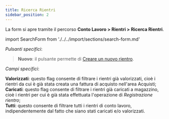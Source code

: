 ```yaml
---
title: Ricerca Rientri
sidebar_position: 2
---
```


La form si apre tramite il percorso **Conto Lavoro > Rientri > Ricerca Rientri**.

import SearchForm from './../../import/sections/search-form.md'

<SearchForm />

*Pulsanti specifici*:

> **Nuovo**: il pulsante permette di [Creare un nuovo rientro](/docs/subcontractor/subcontractor-returns/insert-returns/new-return).  

*Campi specifici*:

**Valorizzati**: questo flag consente di filtrare i rientri già valorizzati, cioè i rientri da cui è già stata creata una fattura di acquisto nell'area Acquisti;  
**Caricati**: questo flag consente di filtrare i rientri già caricati a magazzino, cioè i rientri per cui è già stata effettuata l'operazione di *Registrazione rientro*;  
**Tutti**: questo consente di filtrare tutti i rientri di conto lavoro, indipendentemente dal fatto che siano stati caricati e/o valorizzati.  